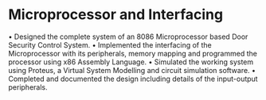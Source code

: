 # Microprocessor and Interfacing

• Designed the complete system of an 8086 Microprocessor based Door Security Control System.
• Implemented the interfacing of the Microprocessor with its peripherals, memory mapping and programmed the processor using x86
Assembly Language.
• Simulated the working system using Proteus, a Virtual System Modelling and circuit simulation software.
• Completed and documented the design including details of the input-output peripherals.

